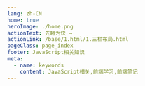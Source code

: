 ```yaml
---
lang: zh-CN
home: true
heroImage: ./home.png
actionText: 先睹为快 →
actionLink: /base/1.html/1.三栏布局.html
pageClass: page_index
footer: JavaScript相关知识
meta:
  - name: keywords
    content: JavaScript相关,前端学习,前端笔记
---
```


<template>
    <div class="cont">
        <div id="large-header" class="large-header"></div>
        <div class="features">
        <div class="feature">
            <h2>基础知识</h2> 
            <p>掌握HTML & H5、CSS & CSS3、JavaScript、ES6</p>
        </div>
        <div class="feature">
            <h2>进阶知识</h2> 
            <p>熟练掌握性能优化、代码规范、前端监控、安全防范、断点续传、设计模式、跨域方式、前端测试、网络请求、正则相关</p>
        </div>
        <div class="feature">
            <h2>高级知识</h2> 
            <p>掌握网络请求、WebApp、Sass</p>
        </div>
        <div class="feature">
            <h2>专项知识</h2> 
            <p>熟练掌握性能优化、代码规范、前端监控、安全防范、断点续传、设计模式、跨域方式、前端测试、网络请求、正则相关</p>
        </div>
        <div class="feature">
            <h2>场景知识</h2> 
            <p>《JavaScript高级程序设计（第4版）》、《JavaScript DOM编程艺术》、《你不知道的JavaScript》、《JavaScript设计模式与开发实践》、《高性能JavaScript》</p>
        </div>
        <div class="feature">
            <h2>原理知识</h2> 
            <p>掌握浏览器、Promise等相关原理</p>
        </div>
        </div>
    </div>
</template>
